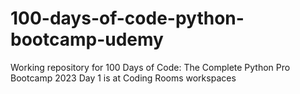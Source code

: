 # 100-days-of-code-python-bootcamp-udemy
Working repository for 100 Days of Code: The Complete Python Pro Bootcamp 2023
Day 1 is at Coding Rooms workspaces